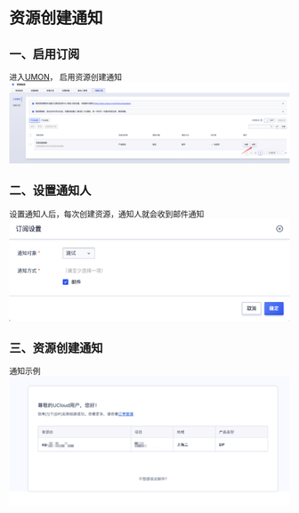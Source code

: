 # 资源创建通知

## 一、启用订阅
进入[UMON](https://console.ucloud.cn/umon/umsg)， 启用资源创建通知
![](/images/set.png)


## 二、设置通知人
设置通知人后，每次创建资源，通知人就会收到邮件通知
![](/images/object.png)

## 三、资源创建通知
通知示例
![](/images/information.png)

